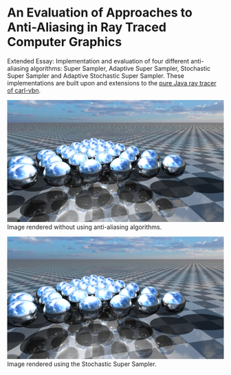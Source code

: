 
# An Evaluation of Approaches to Anti-Aliasing in Ray Traced Computer Graphics 
Extended Essay: Implementation and evaluation of four different anti-aliasing algorithms: Super Sampler, Adaptive Super Sampler, Stochastic Super Sampler and Adaptive Stochastic Super Sampler. These implementations are built upon and extensions to the [pure Java ray tracer of carl-vbn](https://github.com/carl-vbn/pure-java-raytracer).

![alt text](SingleRayTracer.png)
Image rendered without using anti-aliasing algorithms.

![alt text](StochasticSuperSampler.png)
Image rendered using the Stochastic Super Sampler.